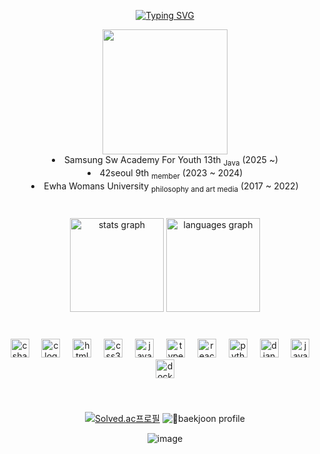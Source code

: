 <!--
**seonmiki/seonmiki** is a ✨ _special_ ✨ repository because its `README.md` (this file) appears on your GitHub profile.

Here are some ideas to get you started:

- 🔭 I’m currently working on ...
- 🌱 I’m currently learning ...
- 👯 I’m looking to collaborate on ...
- 🤔 I’m looking for help with ...
- 💬 Ask me about ...
- 📫 How to reach me: ...
- 😄 Pronouns: ...
- ⚡ Fun fact: ...
-->


<div align="center">

  [![Typing SVG](https://readme-typing-svg.demolab.com?font=Fira+Code&pause=1000&color=F7F7F7&background=000000&center=true&vCenter=true&width=435&lines=%E2%9D%84%EF%B8%8F+Welcome+to+SEONMIN's+github+%E2%9D%84%EF%B8%8F)](https://git.io/typing-svg)
  
  <img src=https://github.com/user-attachments/assets/545d87c5-9146-472f-b365-a402e8dc9b34 height=200>

  <li>Samsung Sw Academy For Youth 13th <sub>Java</sub> (2025 ~)</li>
  <li>42seoul 9th <sub>member</sub> (2023 ~ 2024)</li>
  <li>Ewha Womans University <sub>philosophy and art media</sub> (2017 ~ 2022) </li>
  
</div>

###
<br>

<div align="center">
  <img src="https://github-readme-stats.vercel.app/api?username=seonmiki&hide_title=false&hide_rank=false&show_icons=true&include_all_commits=true&count_private=true&disable_animations=false&theme=dracula&locale=en&hide_border=false" height="150" alt="stats graph"  />
  <img src="https://github-readme-stats.vercel.app/api/top-langs?username=seonmiki&locale=en&hide_title=false&layout=compact&card_width=320&langs_count=5&theme=dracula&hide_border=false" height="150" alt="languages graph"  />
</div>

###
<br>

<div align="center">
  <img src="https://cdn.jsdelivr.net/gh/devicons/devicon/icons/csharp/csharp-original.svg" height="30" alt="csharp logo"  />
  <img width="12" />
  <img src="https://cdn.jsdelivr.net/gh/devicons/devicon/icons/c/c-original.svg" height="30" alt="c logo"  />
  <img width="12" />
  <img src="https://cdn.jsdelivr.net/gh/devicons/devicon/icons/html5/html5-original.svg" height="30" alt="html5 logo"  />
  <img width="12" />
  <img src="https://cdn.jsdelivr.net/gh/devicons/devicon/icons/css3/css3-original.svg" height="30" alt="css3 logo"  />
  <img width="12" />
  <img src="https://cdn.jsdelivr.net/gh/devicons/devicon/icons/javascript/javascript-original.svg" height="30" alt="javascript logo"  />
  <img width="12" />
  <img src="https://cdn.jsdelivr.net/gh/devicons/devicon/icons/typescript/typescript-original.svg" height="30" alt="typescript logo"  />
  <img width="12" />
  <img src="https://cdn.jsdelivr.net/gh/devicons/devicon/icons/react/react-original.svg" height="30" alt="react logo"  />
  <img width="12" />
  <img src="https://cdn.jsdelivr.net/gh/devicons/devicon/icons/python/python-original.svg" height="30" alt="python logo"  />
  <img width="12" />
  <img src="https://cdn.jsdelivr.net/gh/devicons/devicon/icons/django/django-plain.svg" height="30" alt="django logo"  />
  <img width="12" />
  <img src="https://cdn.jsdelivr.net/gh/devicons/devicon/icons/java/java-original.svg" height="30" alt="java logo"  />
  <img width="12" />
  <img src="https://cdn.jsdelivr.net/gh/devicons/devicon/icons/docker/docker-original.svg" height="30" alt="docker logo"  />
</div>

###

<div align="left">
</div>

###

<br clear="both">

<div align = "center">

[![Solved.ac프로필](http://mazassumnida.wtf/api/v2/generate_badge?boj=sunsky)](https://solved.ac/sunsky)
![baekjoon profile](http://mazandi.herokuapp.com/api?handle=sunsky&theme=cold)

![image](https://api.solve-nyang.com/compose/sunsky)

<div>


###


